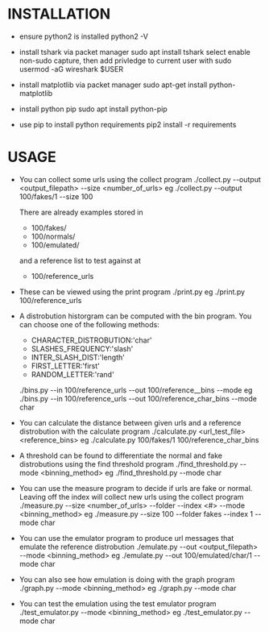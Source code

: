 
# INSTALLATION

- ensure python2 is installed
python2 -V

- install tshark via packet manager
sudo apt install tshark
select enable non-sudo capture, then add privledge to current user with
sudo usermod -aG wireshark $USER

- install matplotlib via packet manager
sudo apt-get install python-matplotlib

- install python pip
sudo apt install python-pip

- use pip to install python requirements
pip2 install -r requirements

# USAGE

- You can collect some urls using the collect program
./collect.py --output <output_filepath> --size <number_of_urls>
eg ./collect.py --output 100/fakes/1 --size 100

  There are already examples stored in

  - 100/fakes/
  - 100/normals/
  - 100/emulated/

  and a reference list to test against at
  - 100/reference_urls

- These can be viewed using the print program
./print.py <filepath>
eg ./print.py 100/reference_urls

- A distrobution historgram can be computed with the bin program. You can choose one of the following methods:
  - CHARACTER_DISTROBUTION:'char'
  - SLASHES_FREQUENCY:'slash'
  - INTER_SLASH_DIST:'length'
  - FIRST_LETTER:'first'
  - RANDOM_LETTER:'rand'

  ./bins.py --in 100/reference_urls --out 100/reference_<method>_bins --mode <method>
  eg ./bins.py --in 100/reference_urls --out 100/reference_char_bins --mode char

- You can calculate the distance between given urls and a reference distrobution with the calculate program
./calculate.py <url_test_file> <reference_bins>
eg ./calculate.py 100/fakes/1 100/reference_char_bins

- A threshold can be found to differentiate the normal and fake distrobutions using the find threshold program
./find_threshold.py --mode <binning_method>
eg ./find_threshold.py --mode char

- You can use the measure program to decide if urls are fake or normal. Leaving off the index will collect new urls using the collect program
./measure.py --size <number_of_urls> --folder <folder> --index <#> --mode <binning_method>
eg ./measure.py --size 100 --folder fakes --index 1 --mode char

- You can use the emulator program to produce url messages that emulate the reference distrobution
./emulate.py --out <output_filepath> --mode <binning_method>
eg ./emulate.py --out 100/emulated/char/1 --mode char

- You can also see how emulation is doing with the graph program
./graph.py --mode <binning_method>
eg ./graph.py --mode char

- You can test the emulation using the test emulator program
./test_emulator.py --mode <binning_method>
eg ./test_emulator.py --mode char
